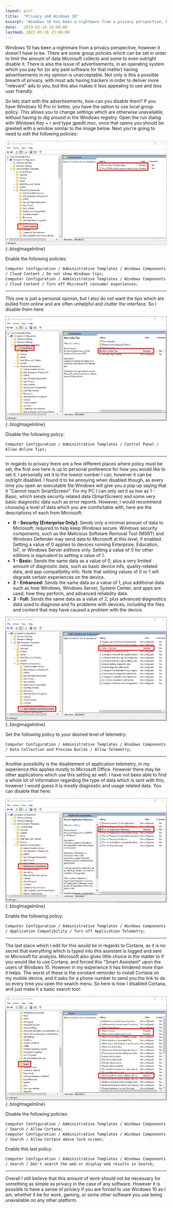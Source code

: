 ```yaml
---
layout: post
title:  "Privacy and Windows 10"
excerpt: "Windows 10 has been a nightmare from a privacy perspective, however it doesn't have to be."
date:   2019-03-14 14:00:00
lastmod: 2022-05-26 23:00:00
---
```


Windows 10 has been a nightmare from a privacy perspective, however it doesn't have to be. There are some group policies which can be set in order to limit the amount of data Microsoft collects and some to even outright disable it. There is also the issue of advertisements, in an operating system which you pay for (or any paid software for that matter) having advertisements in my opinion is unacceptable. Not only is this a possible breach of privacy, with most ads having trackers in order to deliver more "relevant" ads to you, but this also makes it less appealing to use and less user friendly.

So lets start with the advertisements, how can you disable them? If you have Windows 10 Pro or better, you have the option to use local group policy. This allows you to change settings which are otherwise unavailable, without having to dig around in the Windows registry. Open the run dialog with <inline-code>Windows Key + r</inline-code> and type <inline-code>gpedit.msc</inline-code>, once that opens you should be greeted with a window similar to the image below. Next you're going to need to edit the following policies:

![Group Policy 1](/images/blog/2019-03-14-privacy-and-windows-10/WindowsPrivacy1.png "Computer Configuration / Administrative Templates / Windows Components / Cloud Content"){:.blogImageInline}

Enable the following policies:
<pre><code class="language-html">Computer Configuration / Administrative Templates / Windows Components / Cloud Content / Do not show Windows tips;
Computer Configuration / Administrative Templates / Windows Components / Cloud Content / Turn off Microsoft consumer experiences;</code></pre>

<hr />

This one is just a personal opinion, but I also do not want the tips which are pulled from online and are often unhelpful and clutter the interface. So I disable them here:

![Group Policy 2](/images/blog/2019-03-14-privacy-and-windows-10/WindowsPrivacy2.png "Computer Configuration / Administrative Templates / Control Panel"){:.blogImageInline}

Disable the following policy:

<pre><code class="language-html">Computer Configuration / Administrative Templates / Control Panel / Allow Online Tips;</code></pre>

<hr />

In regards to privacy there are a few different places where policy must be set, the first one here is up to personal preference for how you would like to set it. I personally set it to the lowest number I can, however it can be outright disabled. I found it to be annoying when disabled though, as every time you open an executable file Windows will give you a pop up saying that it "Cannot reach SmartScreen". For my PC I can only set it as low as <inline-code>1 - Basic</inline-code>, which sends security related data (SmartScreen) and some very basic diagnostic data such as error reports. However, I would recommend choosing a level of data which you are comfortable with, here are the descriptions of each from Microsoft:

  - __0 - Security [Enterprise Only]:__ Sends only a minimal amount of data to Microsoft, required to help keep Windows secure. Windows security components, such as the Malicious Software Removal Tool (MSRT) and Windows Defender may send data to Microsoft at this level, if enabled. Setting a value of 0 applies to devices running Enterprise, Education, IoT, or Windows Server editions only. Setting a value of 0 for other editions is equivalent to setting a value of 1.
  - __1 - Basic:__ Sends the same data as a value of 0, plus a very limited amount of diagnostic data, such as basic device info, quality-related data, and app compatibility info. Note that setting values of 0 or 1 will degrade certain experiences on the device.
  - __2 - Enhanced:__ Sends the same data as a value of 1, plus additional data such as how Windows, Windows Server, System Center, and apps are used, how they perform, and advanced reliability data.
  - __3 - Full:__ Sends the same data as a value of 2, plus advanced diagnostics data used to diagnose and fix problems with devices, including the files and content that may have caused a problem with the device.

![Group Policy 3](/images/blog/2019-03-14-privacy-and-windows-10/WindowsPrivacy3.png "Computer Configuration / Administrative Templates / Windows Components / Data Collection and Preview Builds"){:.blogImageInline}

Set the following policy to your desired level of telemetry:

<pre><code class="language-html">Computer Configuration / Administrative Templates / Windows Components / Data Collection and Preview Builds / Allow Telemetry;</code></pre>

<hr />

Another possibility is the disablement of application telemetry, in my experience this applies mostly to Microsoft Office. However there may be other applications which use this setting as well. I have not been able to find a whole lot of information regarding the type of data which is sent with this, however I would guess it is mostly diagnostic and usage related data. You can disable that here:

![Group Policy 4](/images/blog/2019-03-14-privacy-and-windows-10/WindowsPrivacy4.png "Computer Configuration / Administrative Templates / Windows Components / Application Compatibility"){:.blogImageInline}

Enable the following policy:

<pre><code class="language-html">Computer Configuration / Administrative Templates / Windows Components / Application Compatibility / Turn off Application Telemetry;</code></pre>

<hr />

The last place which I edit for this would be in regards to Cortana, as it is no secret that everything which is typed into this assistant is logged and sent to Microsoft for analysis. Microsoft also gives little choice in the matter to if you would like to use Cortana, and forced this "Smart Assistant" upon the users of Windows 10. However in my experience it has hindered more than it helps. The worst of these is the constant reminder to install Cortana on my mobile device, and it asks for a phone number to send you the link to do so every time you open the search menu. So here is how I disabled Cortana, and just make it a basic search tool:

![Group Policy 5](/images/blog/2019-03-14-privacy-and-windows-10/WindowsPrivacy5.png "Computer Configuration / Administrative Templates / Windows Components / Application Compatibility"){:.blogImageInline}

Disable the following policies:

<pre><code class="language-html">Computer Configuration / Administrative Templates / Windows Components / Search / Allow Cortana;
Computer Configuration / Administrative Templates / Windows Components / Search / Allow Cortana above lock screen;</code></pre>

Enable this last policy:

<pre><code class="language-html">Computer Configuration / Administrative Templates / Windows Components / Search / Don't search the web or display web results in Search;</code></pre>

<hr />

Overall I still believe that this amount of work should not be necessary for something as simple as privacy in the case of any software. However it is possible to have a sense of privacy if you are forced to use Windows 10 as I am, whether it be for work, gaming, or some other software you use being unavailable on any other platform. 